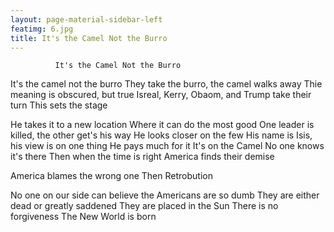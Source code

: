 ```yaml
---
layout: page-material-sidebar-left
featimg: 6.jpg
title: It's the Camel Not the Burro
---
```

              It's the Camel Not the Burro

It's the camel not the burro
They take the burro, the camel walks away
Thie meaning is obscured, but true
Isreal, Kerry, Obaom, and Trump take their turn
This sets the stage

He takes it to a new location
Where it can do the most good
One leader is killed, the other get's his way
He looks closer on the few
His name is Isis, his view is on one thing
He pays much for it
It's on the Camel
No one knows it's there
Then when the time is right
America finds their demise

America blames the wrong one
Then Retrobution

No one on our side can believe the Americans are so dumb
They are either dead or greatly saddened 
They are placed in the Sun
There is no forgiveness
The New World is born

